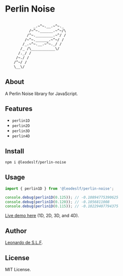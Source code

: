 # Perlin Noise

```txt

             _.~^~.__.~^~._
           /~^~.______.~^~/\
          /^~.________.~^/ /
         /~^~.______.~^~/ /
        /_.~^~.__.~^~._/ /
       /_ /\___________\/
      /._/ /
     /~./ /
    /^~/ /
    \__\/

```

## About

A Perlin Noise library for JavaScript.

## Features

- `perlin1D`
- `perlin2D`
- `perlin3D`
- `perlin4D`

## Install

```bash
npm i @leodeslf/perlin-noise
```

## Usage

```javascript
import { perlin1D } from '@leodeslf/perlin-noise';

console.debug(perlin1D(0.125)); // -0.10894775390625
console.debug(perlin1D(0.120)); // -0.1056811008
console.debug(perlin1D(0.115)); // -0.10229407794375
```

[Live demo here](https://leodeslf.github.io/perlin-noise/ "GitHub Pages") (1D, 2D, 3D, and 4D).

## Author

[Leonardo de S.L.F](https://github.com/leodeslf "GitHub profile").

## License

MIT License.
